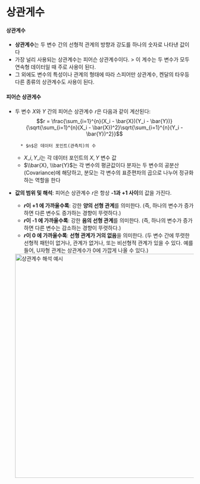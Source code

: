 상관게수
===

#### 상관계수
+ **상관계수**는 두 변수 간의 선형적 관계의 방향과 강도를 하나의 숫자로 나타낸 값이다
+ 가장 널리 사용되는 상관계수는 피어슨 상관계수이다. > 이 계수는 두 변수가 모두 연속형 데이터일 때 주로 사용이 된다.
+ 그 외에도 변수의 특성이나 관계의 형태에 따라 스피어만 상관계수, 켄달의 타우등 다른 종류의 상관계수도 사용이 된다.

#### 피어슨 상관게수
  * 두 변수 $X$와 $Y$ 간의 피어슨 상관계수 $r$은 다음과 같이 계산된다:
    $$r = \frac{\sum_{i=1}^{n}(X_i - \bar{X})(Y_i - \bar{Y})}{\sqrt{\sum_{i=1}^{n}(X_i - \bar{X})^2}\sqrt{\sum_{i=1}^{n}(Y_i - \bar{Y})^2}}$$


          * $n$은 데이터 포인트(관측치)의 수
      * $X\_i, Y\_i$는 각 데이터 포인트의 $X, Y$ 변수 값
      * $\\bar{X}, \\bar{Y}$는 각 변수의 평균값이다
        분자는 두 변수의 공분산(Covariance)에 해당하고, 분모는 각 변수의 표준편차의 곱으로 나누어 정규화하는 역할을 한다

  * **값의 범위 및 해석**:
    피어슨 상관계수 $r$은 항상 **-1과 +1 사이**의 값을 가진다.

      * **$r$이 +1 에 가까울수록**: 강한 **양의 선형 관계**를 의미한다. (즉, 하나의 변수가 증가하면 다른 변수도 증가하는 경향이 뚜렷하다.)
      * **$r$이 -1 에 가까울수록**: 강한 **음의 선형 관계**를 의미한다. (즉, 하나의 변수가 증가하면 다른 변수는 감소하는 경향이 뚜렷하다.)
      * **$r$이 0 에 가까울수록**: **선형 관계가 거의 없음**을 의미한다. (두 변수 간에 뚜렷한 선형적 패턴이 없거나, 관계가 없거나, 또는 비선형적 관계가 있을 수 있다. 예를 들어, U자형 관계는 상관계수가 0에 가깝게 나올 수 있다.)

    <img src="https://upload.wikimedia.org/wikipedia/commons/thumb/d/d4/Correlation_examples2.svg/600px-Correlation_examples2.svg.png" alt="상관계수 해석 예시" width="600">


    
